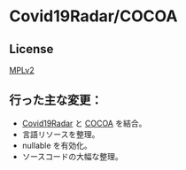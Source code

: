 # Covid19Radar/COCOA

## License
[MPLv2](LICENSE.txt)

## 行った主な変更：
* [Covid19Radar](https://github.com/Covid-19Radar/Covid19Radar) と [COCOA](https://github.com/cocoa-mhlw/cocoa) を結合。
* 言語リソースを整理。
* nullable を有効化。
* ソースコードの大幅な整理。
